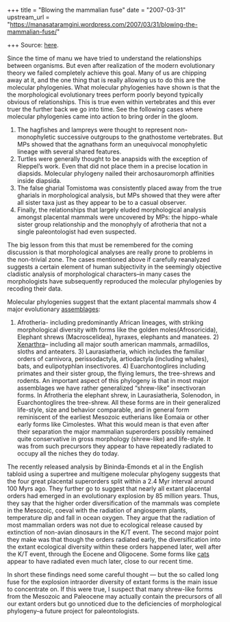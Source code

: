 +++
title = "Blowing the mammalian fuse"
date = "2007-03-31"
upstream_url = "https://manasataramgini.wordpress.com/2007/03/31/blowing-the-mammalian-fuse/"

+++
Source: [here](https://manasataramgini.wordpress.com/2007/03/31/blowing-the-mammalian-fuse/).

Since the time of manu we have tried to understand the relationships
between organisms. But even after realization of the modern evolutionary
theory we failed completely achieve this goal. Many of us are chipping
away at it, and the one thing that is really allowing us to do this are
the molecular phylogenies. What molecular phylogenies have shown is that
the the morphological evolutionary trees perform poorly beyond typically
obvious of relationships. This is true even within vertebrates and this
ever truer the further back we go into time. See the following cases
where molecular phylogenies came into action to bring order in the
gloom.  
1) The hagfishes and lampreys were thought to represent non-monophyletic
successive outgroups to the gnathostome vertebrates. But MPs showed that
the agnathans form an unequivocal monophyletic lineage with several
shared features.  
2) Turtles were generally thought to be anapsids with the exception of
Rieppel’s work. Even that did not place them in a precise location in
diapsids. Molecular phylogeny nailed their archosauromorph affinities
inside diapsida.  
3) The false gharial Tomistoma was consistently placed away from the
true gharials in morphological analysis, but MPs showed that they were
after all sister taxa just as they appear to be to a casual observer.  
4) Finally, the relationships that largely eluded morphological analysis
amongst placental mammals were uncovered by MPs: the hippo-whale sister
group relationship and the monophyly of afrotheria that not a single
paleontologist had even suspected.

The big lesson from this that must be remembered for the coming
discussion is that morphological analyses are really prone to problems
in the non-trivial zone. The cases mentioned above if carefully
reanalyzed suggests a certain element of human subjectivity in the
seemingly objective cladistic analysis of morphological characters–in
many cases the morphologists have subsequently reproduced the molecular
phylogenies by recoding their data.

Molecular phylogenies suggest that the extant placental mammals show 4
major evolutionary
[assemblages](http://manasataramgini.wordpress.com/2006/03/some-musings-on-xenarthran-and.html):
1) Afrotheria- including predominantly African lineages, with striking
morphological diversity with forms like the golden moles(Afrosoricida),
Elephant shrews (Macroscelidea), hyraxes, elephants and manatees. 2)
[Xenarthra](http://manasataramgini.wordpress.com/2006/03/some-musings-on-xenarthran-and.html)–
including all major south american mammals, armadillos, sloths and
anteaters. 3) Laurasiatheria, which includes the familiar orders of
carnivora, perissodactyla, artiodactyla (including whales), bats, and
eulipotyphlan insectivores. 4) Euarchontoglires including primates and
their sister group, the flying lemurs, the tree-shrews and rodents. An
important aspect of this phylogeny is that in most major assemblages we
have rather generalized “shrew-like” insectivoran forms. In Afrotheria
the elephant shrew, in Laurasiatheria, Solenodon, in Euarchontoglires
the tree-shrew. All these forms are in their generalized life-style,
size and behavior comparable, and in general form reminiscent of the
earliest Mesozoic eutherians like Eomaia or other early forms like
Cimolestes. What this would mean is that even after their separation the
major mammalian superorders possibly remained quite conservative in
gross morphology (shrew-like) and life-style. It was from such
precursors they appear to have repeatedly radiated to occupy all the
niches they do today.

The recently released analysis by Bininda-Emonds et al in the English
tabloid using a supertree and multigene molecular phylogeny suggests
that the four great placental superorders split within a 2.4 Myr
interval around 100 Myrs ago. They further go to suggest that nearly all
extant placental orders had emerged in an evolutionary explosion by 85
million years. Thus, they say that the higher order diversification of
the mammals was complete in the Mesozoic, coeval with the radiation of
angiosperm plants, temperature dip and fall in ocean oxygen. They argue
that the radiation of most mammalian orders was not due to ecological
release caused by extinction of non-avian dinosaurs in the K/T event.
The second major point they make was that though the orders radiated
early, the diversification into the extant ecological diversity within
these orders happened later, well after the K/T event, through the
Eocene and Oligocene. Some forms like
[cats](http://manasataramgini.wordpress.com/2006/01/evolution-of-cats.html)
appear to have radiated even much later, close to our recent time.

In short these findings need some careful thought — but the so called
long fuse for the explosion intraorder diversity of extant forms is the
main issue to concentrate on. If this were true, I suspect that many
shrew-like forms from the Mesozoic and Paleocene may actually contain
the precursors of all our extant orders but go unnoticed due to the
deficiencies of morphological phylogeny–a future project for
paleontologists.

